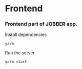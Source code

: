 # Frontend

### Frontend part of JOBBER app.

Install dependencies

```shell
yarn
```

Run the server

```shell
yarn start
```
